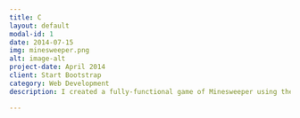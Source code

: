 ```yaml
---
title: C
layout: default
modal-id: 1
date: 2014-07-15
img: minesweeper.png
alt: image-alt
project-date: April 2014
client: Start Bootstrap
category: Web Development
description: I created a fully-functional game of Minesweeper using the GFX graphics library. 

---
```

